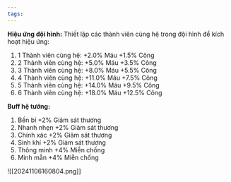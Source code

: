```yaml
---
tags:
---
```

**Hiệu ứng đội hình:** 
Thiết lập các thành viên cùng hệ trong đội hình để kích hoạt hiệu ứng:
1. 1 Thành viên cùng hệ: +2.0% Máu +1.5% Công
2. 2 Thành viên cùng hệ: +5.0% Máu +3.5% Công
3. 3 Thành viên cùng hệ: +8.0% Máu +5.5% Công
4. 4 Thành viên cùng hệ: +11.0% Máu +7.5% Công
5. 5 Thành viên cùng hệ: +14.0% Máu +9.5% Công
6. 6 Thành viên cùng hệ: +18.0% Máu +12.5% Công

**Buff hệ tướng:**
1. Bền bỉ +2% Giảm sát thương
2. Nhanh nhẹn +2% Giảm sát thương
3. Chính xác +2% Giảm sát thương
4. Sinh khí +2% Giảm sát thương
5. Thông minh +4% Miễn chống
6. Minh mẫn +4% Miễn chống

![[20241106160804.png]]